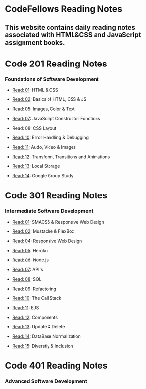 #  CodeFellows Reading Notes 
## This website contains daily reading notes associated with HTML&CSS and JavaScript assignment books. 

# Code 201 Reading Notes 
### Foundations of Software Development

- [Read: 01](Class-01.md): HTML & CSS

- [Read: 02](Class-02.md): Basics of HTML, CSS & JS

- [Read: 05](Read-05.md): Images, Color & Text

- [Read: 07](JS-constructor-functions.md): JavaScript Constructor Functions

- [Read: 08](css-layout.md): CSS Layout

- [Read: 10](Class-10.md): Error Handling & Debugging

- [Read: 11](Class-11.md): Audo, Video & Images

- [Read: 12](Class-12.md): Transform, Transitions and Animations

- [Read: 13](Class-13.md): Local Storage

- [Read: 14](Class-14b.md): Google Group Study


# Code 301  Reading Notes
### Intermediate Software Development

- [Read: 01](Read-01.md): SMACSS & Responsive Web Design

- [Read: 02](Mustache-&-FlexBox.md): Mustache & FlexBox

- [Read: 04](Responsive-Web-Design.md): Responsive Web Design

- [Read: 05](Heroku.md): Heroku

- [Read: 06](Node.js.md): Node.js

- [Read: 07](APIs-continued.md): API's

- [Read: 08](SQL.md): SQL

- [Read: 09](Refactoring.md): Refactoring

- [Read: 10](The_Call_Stack.md): The Call Stack

- [Read: 11](EJS.md): EJS

- [Read: 12](Components.md): Components

- [Read: 13](update-delete.md): Update & Delete

- [Read: 14](DB-Normalization.md):  DataBase Normalization

- [Read: 15](Diversity-Inclusion.md): Diverstiy & Inclusion

# Code 401 Reading Notes
### Advanced Software Development


